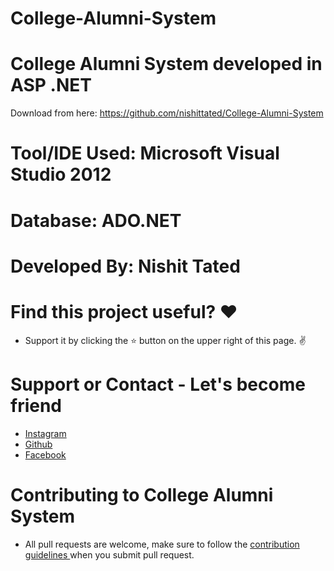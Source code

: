 # College-Alumni-System

# College Alumni System developed in ASP .NET

Download from here: https://github.com/nishittated/College-Alumni-System

# Tool/IDE Used: Microsoft Visual Studio 2012
# Database: ADO.NET

# Developed By: Nishit Tated

# Find this project useful? ❤️
* Support it by clicking the ⭐️ button on the upper right of this page. ✌️

# Support or Contact - Let's become friend
* <a href="https://www.instagram.com/nishit.tated/">Instagram</a>
* <a href="https://www.github.com/nishittated/">Github</a>
* <a href="https://www.facebook.com/nishit.tated/">Facebook</a>

# Contributing to College Alumni System
* All pull requests are welcome, make sure to follow the <a href="https://github.com/nishittated/College-Alumni-System/blob/master/CONTRIBUTING.md">contribution guidelines </a>when you submit pull request.
